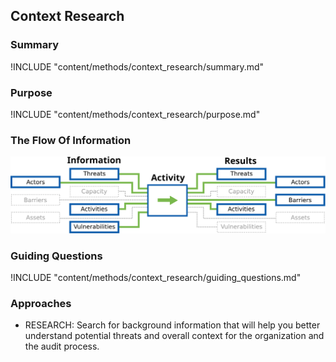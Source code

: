 ## Context Research

### Summary

!INCLUDE "content/methods/context_research/summary.md"

### Purpose

!INCLUDE "content/methods/context_research/purpose.md"

### The Flow Of Information

![Context Research Information Flow](content/images/info_flows/context_research.svg)

### Guiding Questions

!INCLUDE "content/methods/context_research/guiding_questions.md"

### Approaches

* RESEARCH: Search for background information that will help you better understand potential threats and overall context for the organization and the audit process.
